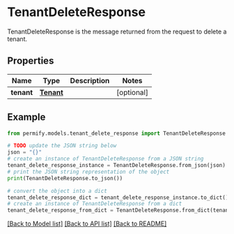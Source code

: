 # TenantDeleteResponse

TenantDeleteResponse is the message returned from the request to delete a tenant.

## Properties

Name | Type | Description | Notes
------------ | ------------- | ------------- | -------------
**tenant** | [**Tenant**](Tenant.md) |  | [optional] 

## Example

```python
from permify.models.tenant_delete_response import TenantDeleteResponse

# TODO update the JSON string below
json = "{}"
# create an instance of TenantDeleteResponse from a JSON string
tenant_delete_response_instance = TenantDeleteResponse.from_json(json)
# print the JSON string representation of the object
print(TenantDeleteResponse.to_json())

# convert the object into a dict
tenant_delete_response_dict = tenant_delete_response_instance.to_dict()
# create an instance of TenantDeleteResponse from a dict
tenant_delete_response_from_dict = TenantDeleteResponse.from_dict(tenant_delete_response_dict)
```
[[Back to Model list]](../README.md#documentation-for-models) [[Back to API list]](../README.md#documentation-for-api-endpoints) [[Back to README]](../README.md)


